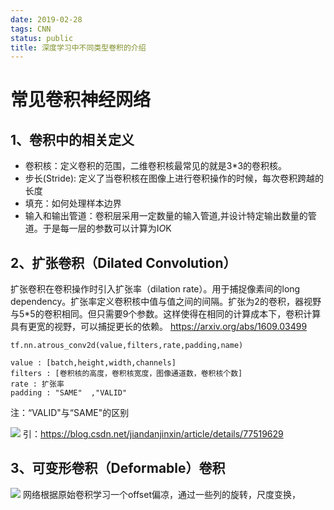 ```yaml
---
date: 2019-02-28
tags: CNN
status: public
title: 深度学习中不同类型卷积的介绍
---
```

# 常见卷积神经网络
## 1、卷积中的相关定义
+ 卷积核：定义卷积的范围，二维卷积核最常见的就是3*3的卷积核。
+ 步长(Stride): 定义了当卷积核在图像上进行卷积操作的时候，每次卷积跨越的长度
+ 填充：如何处理样本边界
+ 输入和输出管道：卷积层采用一定数量的输入管道,并设计特定输出数量的管道。于是每一层的参数可以计算为I*O*K
## 2、扩张卷积（Dilated Convolution）
扩张卷积在卷积操作时引入扩张率（dilation rate）。用于捕捉像素间的long dependency。扩张率定义卷积核中值与值之间的间隔。扩张为2的卷积，器视野与5*5的卷积相同。但只需要9个参数。这样使得在相同的计算成本下，卷积计算具有更宽的视野，可以捕捉更长的依赖。
https://arxiv.org/abs/1609.03499
```
tf.nn.atrous_conv2d(value,filters,rate,padding,name)

value : [batch,height,width,channels]
filters : [卷积核的高度，卷积核宽度，图像通道数，卷积核个数]
rate : 扩张率
padding : "SAME"  ,"VALID"
```
注：“VALID"与“SAME"的区别

![](./_image/2019-02-28-10-40-11.jpg)
引：https://blog.csdn.net/jiandanjinxin/article/details/77519629

## 3、可变形卷积（Deformable）卷积

![](./_image/2019-02-28-10-44-30.jpg)
网络根据原始卷积学习一个offset偏凉，通过一些列的旋转，尺度变换，









